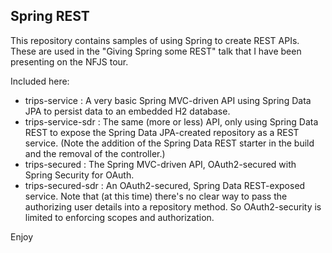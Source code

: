Spring REST
-----------
This repository contains samples of using Spring to create REST APIs. These are used in the "Giving Spring some REST" talk that I have been presenting on the NFJS tour.

Included here:

 * trips-service : A very basic Spring MVC-driven API using Spring Data JPA to persist data to an embedded H2 database.
 * trips-service-sdr : The same (more or less) API, only using Spring Data REST to expose the Spring Data JPA-created repository as a REST service. (Note the addition of the Spring Data REST starter in the build and the removal of the controller.)
 * trips-secured : The Spring MVC-driven API, OAuth2-secured with Spring Security for OAuth.
 * trips-secured-sdr : An OAuth2-secured, Spring Data REST-exposed service. Note that (at this time) there's no clear way to pass the authorizing user details into a repository method. So OAuth2-security is limited to enforcing scopes and authorization.

Enjoy
